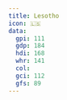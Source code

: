 ```yaml
---
title: Lesotho
icon: 🇱🇸
data:
  gpi: 111
  gdp: 184
  hdi: 168
  whr: 141
  col:
  gci: 112
  gfs: 89
---
```

